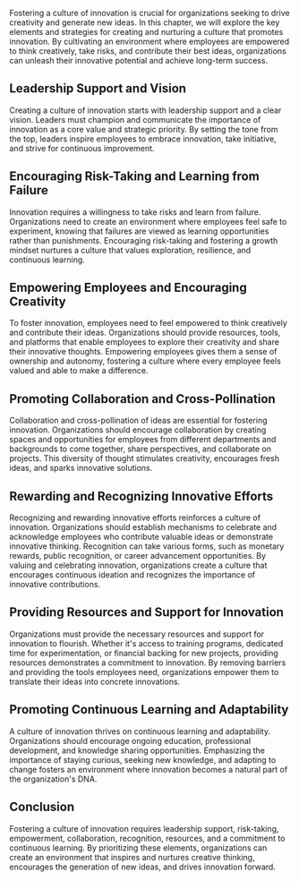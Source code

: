 
Fostering a culture of innovation is crucial for organizations seeking to drive creativity and generate new ideas. In this chapter, we will explore the key elements and strategies for creating and nurturing a culture that promotes innovation. By cultivating an environment where employees are empowered to think creatively, take risks, and contribute their best ideas, organizations can unleash their innovative potential and achieve long-term success.

**Leadership Support and Vision**
---------------------------------

Creating a culture of innovation starts with leadership support and a clear vision. Leaders must champion and communicate the importance of innovation as a core value and strategic priority. By setting the tone from the top, leaders inspire employees to embrace innovation, take initiative, and strive for continuous improvement.

**Encouraging Risk-Taking and Learning from Failure**
-----------------------------------------------------

Innovation requires a willingness to take risks and learn from failure. Organizations need to create an environment where employees feel safe to experiment, knowing that failures are viewed as learning opportunities rather than punishments. Encouraging risk-taking and fostering a growth mindset nurtures a culture that values exploration, resilience, and continuous learning.

**Empowering Employees and Encouraging Creativity**
---------------------------------------------------

To foster innovation, employees need to feel empowered to think creatively and contribute their ideas. Organizations should provide resources, tools, and platforms that enable employees to explore their creativity and share their innovative thoughts. Empowering employees gives them a sense of ownership and autonomy, fostering a culture where every employee feels valued and able to make a difference.

**Promoting Collaboration and Cross-Pollination**
-------------------------------------------------

Collaboration and cross-pollination of ideas are essential for fostering innovation. Organizations should encourage collaboration by creating spaces and opportunities for employees from different departments and backgrounds to come together, share perspectives, and collaborate on projects. This diversity of thought stimulates creativity, encourages fresh ideas, and sparks innovative solutions.

**Rewarding and Recognizing Innovative Efforts**
------------------------------------------------

Recognizing and rewarding innovative efforts reinforces a culture of innovation. Organizations should establish mechanisms to celebrate and acknowledge employees who contribute valuable ideas or demonstrate innovative thinking. Recognition can take various forms, such as monetary rewards, public recognition, or career advancement opportunities. By valuing and celebrating innovation, organizations create a culture that encourages continuous ideation and recognizes the importance of innovative contributions.

**Providing Resources and Support for Innovation**
--------------------------------------------------

Organizations must provide the necessary resources and support for innovation to flourish. Whether it's access to training programs, dedicated time for experimentation, or financial backing for new projects, providing resources demonstrates a commitment to innovation. By removing barriers and providing the tools employees need, organizations empower them to translate their ideas into concrete innovations.

**Promoting Continuous Learning and Adaptability**
--------------------------------------------------

A culture of innovation thrives on continuous learning and adaptability. Organizations should encourage ongoing education, professional development, and knowledge sharing opportunities. Emphasizing the importance of staying curious, seeking new knowledge, and adapting to change fosters an environment where innovation becomes a natural part of the organization's DNA.

**Conclusion**
--------------

Fostering a culture of innovation requires leadership support, risk-taking, empowerment, collaboration, recognition, resources, and a commitment to continuous learning. By prioritizing these elements, organizations can create an environment that inspires and nurtures creative thinking, encourages the generation of new ideas, and drives innovation forward.
